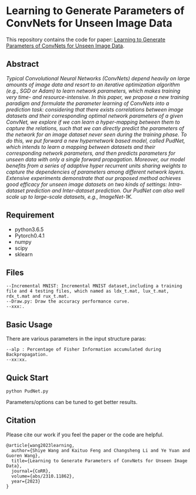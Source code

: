 # Learning to Generate Parameters of ConvNets for Unseen Image Data

This repository contains the code for paper: [Learning to Generate Parameters of ConvNets for Unseen Image Data](https://arxiv.org/abs/2310.11862).

## Abstract
_Typical Convolutional Neural Networks (ConvNets) depend heavily on large amounts of image data and resort to an iterative optimization algorithm (e.g., SGD or Adam) to learn network parameters, which makes training very time- and resource-intensive. In this paper, we propose a new training paradigm and formulate the parameter learning of ConvNets into a prediction task: considering that there exists correlations between image datasets and their corresponding optimal network parameters of a given ConvNet, we explore if we can learn a hyper-mapping between them to capture the relations, such that we can directly predict the parameters of the network for an image dataset never seen during the training phase. To do this, we put forward a new hypernetwork based model, called PudNet, which intends to learn a mapping between datasets and their corresponding network parameters, and then predicts parameters for unseen data with only a single forward  propagation. Moreover, our model benefits from a series of adaptive hyper recurrent units sharing weights to capture the dependencies of parameters among different network layers. Extensive experiments demonstrate that our proposed method achieves good efficacy for unseen image datasets on two kinds of settings: Intra-dataset prediction and Inter-dataset prediction. Our PudNet can also well scale up to large-scale datasets, e.g., ImageNet-1K._


## Requirement
- python3.6.5
- Pytorch0.4.1
- numpy
- scipy
- sklearn

## Files 
    --Incremental MNIST: Incremental MNIST dataset,including a training file and 4 testing files, which named as ldx_t.mat, lux_t.mat, rdx_t.mat and rux_t.mat.
    --Draw.py: Draw the accuracy performance curve.
    --xxx:.

## Basic Usage  
There are various parameters in the input structure paras:

    --alp : Percentage of Fisher Information accumulated during Backpropagation.
    --xx:xx.

## Quick Start
```
python PudNet.py 
```
Parameters/options can be tuned to get better results.

## Citation 
Please cite our work if you feel the paper or the code are helpful.

```
@article{wang2023learning,
  author={Shiye Wang and Kaituo Feng and Changsheng Li and Ye Yuan and Guoren Wang},
  title={Learning to Generate Parameters of ConvNets for Unseen Image Data},
  journal={CoRR},
  volume={abs/2310.11862},
  year={2023}
}
```

